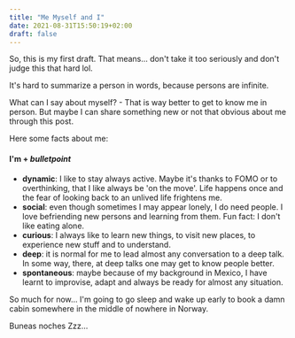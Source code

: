 ```yaml
---
title: "Me Myself and I"
date: 2021-08-31T15:50:19+02:00
draft: false
---
```


So, this is my first draft. That means... don't take it too seriously and don't judge this that hard lol.

It's hard to summarize a person in words, because persons are infinite.

What can I say about myself? - That is way better to get to know me in person. But maybe I can share something new or not that obvious about me through this post.

Here some facts about me:

#### I'm + *bulletpoint*

- __dynamic__: I like to stay always active. Maybe it's thanks to FOMO or to overthinking, that I like always be 'on the move'. Life happens once and the fear of looking back to an unlived life frightens me.
- __social__: even though sometimes I may appear lonely, I do need people. I love befriending new persons and learning from them. Fun fact: I don't like eating alone.
- __curious__: I always like to learn new things, to visit new places, to experience new stuff and to understand. 
- __deep__: it is normal for me to lead almost any conversation to a deep talk. In some way, there, at deep talks one may get to know people better.
- __spontaneous__: maybe because of my background in Mexico, I have learnt to improvise, adapt and always be ready for almost any situation.

So much for now... I'm going to go sleep and wake up early to book a damn cabin somewhere in the middle of nowhere in Norway. 

Buneas noches Zzz...
